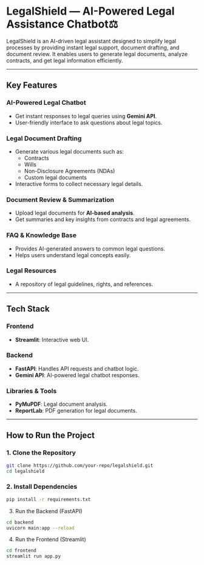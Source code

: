 # LegalShield — AI-Powered Legal Assistance Chatbot⚖️

LegalShield is an AI-driven legal assistant designed to simplify legal processes by providing instant legal support, document drafting, and document review. It enables users to generate legal documents, analyze contracts, and get legal information efficiently.  

---

## Key Features  

### **AI-Powered Legal Chatbot**  
- Get instant responses to legal queries using **Gemini API**.  
- User-friendly interface to ask questions about legal topics.  

### **Legal Document Drafting**  
- Generate various legal documents such as:  
  - Contracts  
  - Wills  
  - Non-Disclosure Agreements (NDAs)  
  - Custom legal documents  
- Interactive forms to collect necessary legal details.  

### **Document Review & Summarization**  
- Upload legal documents for **AI-based analysis**.  
- Get summaries and key insights from contracts and legal agreements.  

### **FAQ & Knowledge Base**  
- Provides AI-generated answers to common legal questions.  
- Helps users understand legal concepts easily.  

### **Legal Resources**  
- A repository of legal guidelines, rights, and references.  

---

## Tech Stack  

### **Frontend**  
- **Streamlit**: Interactive web UI.  

### **Backend**  
- **FastAPI**: Handles API requests and chatbot logic.  
- **Gemini API**: AI-powered legal chatbot responses.  

### **Libraries & Tools**  
- **PyMuPDF**: Legal document analysis.  
- **ReportLab**: PDF generation for legal documents.  

---

## How to Run the Project  

### **1. Clone the Repository**  
```sh
git clone https://github.com/your-repo/legalshield.git
cd legalshield
```

### 2. Install Dependencies
```sh
pip install -r requirements.txt
```

3. Run the Backend (FastAPI)

```sh
cd backend
uvicorn main:app --reload
```

4. Run the Frontend (Streamlit)
```sh
cd frontend
streamlit run app.py
```
